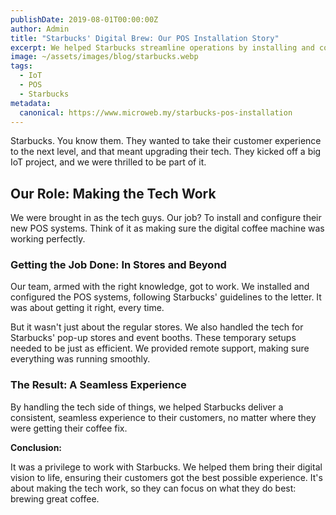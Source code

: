```yaml
---
publishDate: 2019-08-01T00:00:00Z
author: Admin
title: "Starbucks' Digital Brew: Our POS Installation Story"
excerpt: We helped Starbucks streamline operations by installing and configuring their POS systems. From store setups to pop-up events, we ensured a seamless customer experience.
image: ~/assets/images/blog/starbucks.webp
tags:
  - IoT
  - POS
  - Starbucks
metadata:
  canonical: https://www.microweb.my/starbucks-pos-installation
---
```


Starbucks. You know them. They wanted to take their customer experience to the next level, and that meant upgrading their tech. They kicked off a big IoT project, and we were thrilled to be part of it.

## Our Role: Making the Tech Work

We were brought in as the tech guys. Our job? To install and configure their new POS systems. Think of it as making sure the digital coffee machine was working perfectly.

### Getting the Job Done: In Stores and Beyond

Our team, armed with the right knowledge, got to work. We installed and configured the POS systems, following Starbucks' guidelines to the letter. It was about getting it right, every time.

But it wasn't just about the regular stores. We also handled the tech for Starbucks' pop-up stores and event booths. These temporary setups needed to be just as efficient. We provided remote support, making sure everything was running smoothly.

### The Result: A Seamless Experience

By handling the tech side of things, we helped Starbucks deliver a consistent, seamless experience to their customers, no matter where they were getting their coffee fix.

**Conclusion:**

It was a privilege to work with Starbucks. We helped them bring their digital vision to life, ensuring their customers got the best possible experience. It's about making the tech work, so they can focus on what they do best: brewing great coffee.